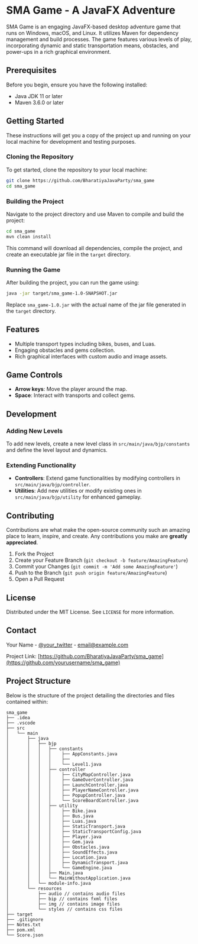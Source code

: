 # SMA Game - A JavaFX Adventure

SMA Game is an engaging JavaFX-based desktop adventure game that runs on Windows, macOS, and Linux. It utilizes Maven for dependency management and build processes. The game features various levels of play, incorporating dynamic and static transportation means, obstacles, and power-ups in a rich graphical environment.

## Prerequisites

Before you begin, ensure you have the following installed:
- Java JDK 11 or later
- Maven 3.6.0 or later

## Getting Started

These instructions will get you a copy of the project up and running on your local machine for development and testing purposes.

### Cloning the Repository

To get started, clone the repository to your local machine:

```bash
git clone https://github.com/BharatiyaJavaParty/sma_game
cd sma_game
```

### Building the Project

Navigate to the project directory and use Maven to compile and build the project:

```bash
cd sma_game
mvn clean install
```

This command will download all dependencies, compile the project, and create an executable jar file in the `target` directory.

### Running the Game

After building the project, you can run the game using:

```bash
java -jar target/sma_game-1.0-SNAPSHOT.jar
```

Replace `sma_game-1.0.jar` with the actual name of the jar file generated in the `target` directory.

## Features

- Multiple transport types including bikes, buses, and Luas.
- Engaging obstacles and gems collection.
- Rich graphical interfaces with custom audio and image assets.

## Game Controls

- **Arrow keys**: Move the player around the map.
- **Space**: Interact with transports and collect gems.

## Development

### Adding New Levels

To add new levels, create a new level class in `src/main/java/bjp/constants` and define the level layout and dynamics.

### Extending Functionality

- **Controllers**: Extend game functionalities by modifying controllers in `src/main/java/bjp/controller`.
- **Utilities**: Add new utilities or modify existing ones in `src/main/java/bjp/utility` for enhanced gameplay.

## Contributing

Contributions are what make the open-source community such an amazing place to learn, inspire, and create. Any contributions you make are **greatly appreciated**.

1. Fork the Project
2. Create your Feature Branch (`git checkout -b feature/AmazingFeature`)
3. Commit your Changes (`git commit -m 'Add some AmazingFeature'`)
4. Push to the Branch (`git push origin feature/AmazingFeature`)
5. Open a Pull Request

## License

Distributed under the MIT License. See `LICENSE` for more information.

## Contact

Your Name - [@your_twitter](https://twitter.com/your_twitter) - email@example.com

Project Link: [https://github.com/BharatiyaJavaParty/sma_game](https://github.com/yourusername/sma_game)

## Project Structure

Below is the structure of the project detailing the directories and files contained within:
```
sma_game
├── .idea
├── .vscode
├── src
│   └── main
│       ├── java
│       │   ├── bjp
│       │   │   ├── constants
│       │   │   │    ├── AppConstants.java
│       │   │   │    ├── 
│       │   │   │    └── Level1.java
│       │   │   ├── controller
│       │   │   │    ├── CityMapController.java
│       │   │   │    ├── GameOverController.java
│       │   │   │    ├── LaunchController.java
│       │   │   │    ├── PlayerNameController.java
│       │   │   │    ├── PopupController.java
│       │   │   │    └── ScoreBoardController.java
│       │   │   ├── utility
│       │   │   │    ├── Bike.java
│       │   │   │    ├── Bus.java
│       │   │   │    ├── Luas.java
│       │   │   │    ├── StaticTransport.java
│       │   │   │    ├── StaticTransportConfig.java
│       │   │   │    ├── Player.java
│       │   │   │    ├── Gem.java
│       │   │   │    ├── Obstacles.java
│       │   │   │    ├── SoundEffects.java
│       │   │   │    ├── Location.java
│       │   │   │    ├── DynamicTransport.java
│       │   │   │    └── GameEngine.java
│       │   │   ├── Main.java
│       │   │   └── MainWithoutApplication.java
│       │   └── module-info.java
│       └── resources
│           ├── audio // contains audio files
│           ├── bip // contains fxml files
│           ├── img // contains image files
│           └── styles // contains css files
├── target
├── .gitignore
├── Notes.txt
├── pom.xml
└── Score.json
```